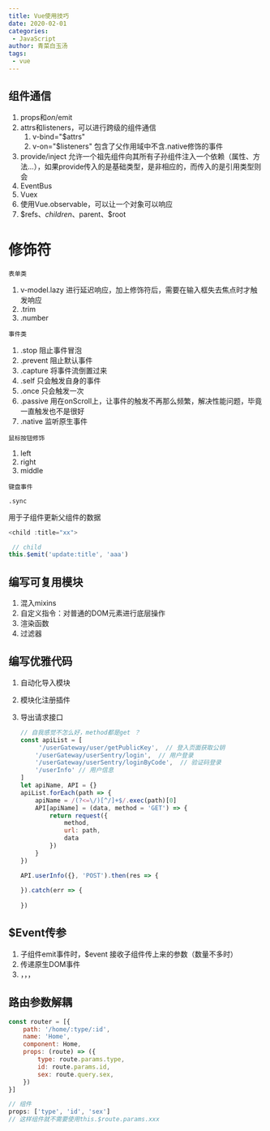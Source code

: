 ```yaml
---
title: Vue使用技巧
date: 2020-02-01
categories:
 - JavaScript
author: 青菜白玉汤
tags:
 - vue
---
```

## 组件通信

1. props和$on/$emit
2. attrs和listeners，可以进行跨级的组件通信
   1. v-bind="$attrs"
   2. v-on="$listeners" 包含了父作用域中不含.native修饰的事件
3. provide/inject 允许一个祖先组件向其所有子孙组件注入一个依赖（属性、方法...），如果provide传入的是基础类型，是非相应的，而传入的是引用类型则会
4. EventBus
5. Vuex
6. 使用Vue.observable，可以让一个对象可以响应
7. \$refs、$children、$parent、$root

# 修饰符

`表单类`

1. v-model.lazy 进行延迟响应，加上修饰符后，需要在输入框失去焦点时才触发响应
2. .trim
3. .number

`事件类`

1. .stop 阻止事件冒泡
2. .prevent 阻止默认事件
3. .capture 将事件流倒置过来
4. .self 只会触发自身的事件
5. .once 只会触发一次
6. .passive 用在onScroll上，让事件的触发不再那么频繁，解决性能问题，毕竟一直触发也不是很好
7. .native 监听原生事件

`鼠标按钮修饰`

1. left
2. right
3. middle

`键盘事件`

`.sync`

用于子组件更新父组件的数据

```javascript
<child :title="xx">

 // child
this.$emit('update:title', 'aaa')
```

## 编写可复用模块

1. 混入mixins
2. 自定义指令：对普通的DOM元素进行底层操作
3. 渲染函数
4. 过滤器

## 编写优雅代码

1. 自动化导入模块

2. 模块化注册插件

3. 导出请求接口

   ```javascript
   // 自我感觉不怎么好，method都是get ？
   const apiList = [
        '/userGateway/user/getPublicKey',  // 登入页面获取公钥
       '/userGateway/userSentry/login',  // 用户登录
       '/userGateway/userSentry/loginByCode',  // 验证码登录
       '/userInfo' // 用户信息
   ]
   let apiName, API = {}
   apiList.forEach(path => {
       apiName = /(?<=\/)[^/]+$/.exec(path)[0]
       API[apiName] = (data, method = 'GET') => {
           return request({
               method,
               url: path,
               data
           })
       }
   })
   
   API.userInfo({}, 'POST').then(res => {
       
   }).catch(err => {
       
   })
   
   ```

   

## $Event传参

1. 子组件emit事件时，$event 接收子组件传上来的参数（数量不多时）
2. 传递原生DOM事件
3. ，，，



## 路由参数解耦

```javascript
const router = [{
    path: '/home/:type/:id',
    name: 'Home',
    component: Home,
    props: (route) => ({
        type: route.params.type,
        id: route.params.id,
        sex: route.query.sex,
    })
}]

// 组件
props: ['type', 'id', 'sex']
// 这样组件就不需要使用this.$route.params.xxx
```